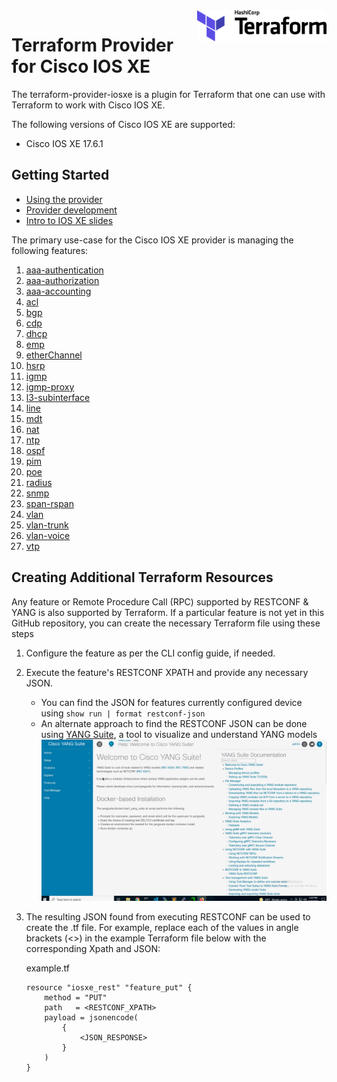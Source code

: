 <a href="https://terraform.io">
    <img src=".github/terraform_logo.svg" alt="Terraform logo" title="Terraform" align="right" height="50" />
</a>

# Terraform Provider for Cisco IOS XE

The terraform-provider-iosxe is a plugin for Terraform that one can use with Terraform to work with Cisco IOS XE.

The following versions of Cisco IOS XE are supported:
- Cisco IOS XE 17.6.1

## Getting Started

- [Using the provider](docs/index.md)
- [Provider development](./DEVELOPMENT.md)
- [Intro to IOS XE slides](docs/resources/intro_to_terraform_video.pdf)


The primary use-case for the Cisco IOS XE provider is managing the following features:
1. [aaa-authentication](./examples/examples_tf/aaa-authentication.tf)
1. [aaa-authorization](./examples/examples_tf/aaa-authorization.tf)
1. [aaa-accounting](./examples/examples_tf/aaa-accounting.tf)
1. [acl](./examples/examples_tf/acl.tf)
1. [bgp](./examples/examples_tf/bgp.tf)
1. [cdp](./examples/examples_tf/cdp.tf)
1. [dhcp](./examples/examples_tf/dhcp.tf)
1. [emp](./examples/examples_tf/emp.tf)
1. [etherChannel](./examples/examples_tf/etherChannel.tf)
1. [hsrp](./examples/examples_tf/hsrp.tf)
1. [igmp](./examples/examples_tf/igmp.tf)
1. [igmp-proxy](./examples/examples_tf/igmp-proxy.tf)
1. [l3-subinterface](./examples/examples_tf/l3-subinterface.tf)
1. [line](./examples/examples_tf/line.tf)
1. [mdt](./examples/examples_tf/mdt.tf)
1. [nat](./examples/examples_tf/nat.tf)
1. [ntp](./examples/examples_tf/ntp.tf)
1. [ospf](./examples/examples_tf/ospf.tf)
1. [pim](./examples/examples_tf/pim.tf)
1. [poe](./examples/examples_tf/poe.tf)
1. [radius](./examples/examples_tf/radius.tf)
1. [snmp](./examples/examples_tf/snmp.tf)
1. [span-rspan](./examples/examples_tf/span-rspan.tf)
1. [vlan](./examples/examples_tf/vlan.tf)
1. [vlan-trunk](./examples/examples_tf/vlan-trunk.tf)
1. [vlan-voice](./examples/examples_tf/vlan-voice.tf)
1. [vtp](./examples/examples_tf/vtp.tf)

## Creating Additional Terraform Resources
Any feature or Remote Procedure Call (RPC) supported by RESTCONF & YANG is also supported by Terraform. If a particular feature is not yet in this GitHub repository, you can create the necessary Terraform file using these steps
1.	Configure the feature as per the CLI config guide, if needed.
1.	Execute the feature's RESTCONF XPATH and provide any necessary JSON. 
    -	You can find the JSON for features currently configured device using `show run | format restconf-json`
    -	An alternate approach to find the RESTCONF JSON can be done using [YANG Suite](https://github.com/CiscoDevNet/yangsuite), a tool to visualize and understand YANG models
    ![](restconf_with_yang_suite.gif)
1.  The resulting JSON found from executing RESTCONF can be used to create the .tf file. For example, replace each of the values in angle brackets (<>) in the example Terraform file below with the corresponding Xpath and JSON:

    example.tf
    ```
    resource "iosxe_rest" "feature_put" {
        method = "PUT"
        path   = <RESTCONF_XPATH>
        payload = jsonencode(    
            {
                <JSON_RESPONSE>
            }
        )
    }
    ```
